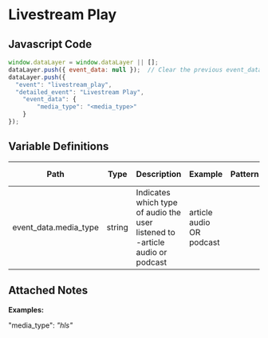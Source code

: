 # Livestream Play

### 

## Javascript Code
```js
window.dataLayer = window.dataLayer || [];
dataLayer.push({ event_data: null });  // Clear the previous event_data object.
dataLayer.push({
  "event": "livestream_play",
  "detailed_event": "Livestream Play",
    "event_data": {
        "media_type": "<media_type>"
    }
});
```

## Variable Definitions

|Path|Type|Description|Example|Pattern|Min Length|Max Length|Minimum|Maximum|Multiple Of|
| --- | --- | --- | --- | --- | --- | --- | --- | --- | --- |
|event_data.media_type|string|Indicates which type of audio the user listened to -article audio or podcast|article audio OR podcast|||||||

## Attached Notes

<p><strong><span class="hljs-string">Examples:&nbsp;</span></strong></p>
<p><span class="hljs-string">"media_type"</span>:&nbsp;<em>"hls"</em></p>
<p>&nbsp;</p>
